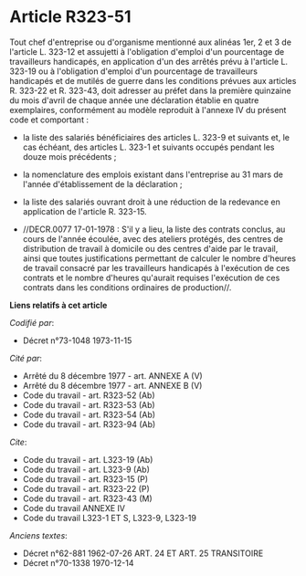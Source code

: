 # Article R323-51

Tout chef d'entreprise ou d'organisme mentionné aux alinéas 1er, 2 et 3 de l'article L. 323-12 et assujetti à l'obligation
d'emploi d'un pourcentage de travailleurs handicapés, en application d'un des arrêtés prévu à l'article L. 323-19 ou à
l'obligation d'emploi d'un pourcentage de travailleurs handicapés et de mutilés de guerre dans les conditions prévues aux
articles R. 323-22 et R. 323-43, doit adresser au préfet dans la première quinzaine du mois d'avril de chaque année une
déclaration établie en quatre exemplaires, conformément au modèle reproduit à l'annexe IV du présent code et comportant :

- la liste des salariés bénéficiaires des articles L. 323-9 et suivants et, le cas échéant, des articles L. 323-1 et suivants
occupés pendant les douze mois précédents ;

- la nomenclature des emplois existant dans l'entreprise au 31 mars de l'année d'établissement de la déclaration ;

- la liste des salariés ouvrant droit à une réduction de la redevance en application de l'article R. 323-15.

- //DECR.0077 17-01-1978 : S'il y a lieu, la liste des contrats conclus, au cours de l'année écoulée, avec des ateliers
protégés, des centres de distribution de travail à domicile ou des centres d'aide par le travail, ainsi que toutes
justifications permettant de calculer le nombre d'heures de travail consacré par les travailleurs handicapés à l'exécution de
ces contrats et le nombre d'heures qu'aurait requises l'exécution de ces contrats dans les conditions ordinaires de
production//.

**Liens relatifs à cet article**

_Codifié par_:

  - Décret n°73-1048 1973-11-15

_Cité par_:

  - Arrêté du 8 décembre 1977 - art. ANNEXE A (V)
  - Arrêté du 8 décembre 1977 - art. ANNEXE B (V)
  - Code du travail - art. R323-52 (Ab)
  - Code du travail - art. R323-53 (Ab)
  - Code du travail - art. R323-54 (Ab)
  - Code du travail - art. R323-94 (Ab)

_Cite_:

  - Code du travail - art. L323-19 (Ab)
  - Code du travail - art. L323-9 (Ab)
  - Code du travail - art. R323-15 (P)
  - Code du travail - art. R323-22 (P)
  - Code du travail - art. R323-43 (M)
  - Code du travail ANNEXE IV
  - Code du travail L323-1 ET S, L323-9, L323-19

_Anciens textes_:

  - Décret n°62-881 1962-07-26 ART. 24 ET ART. 25 TRANSITOIRE
  - Décret n°70-1338 1970-12-14
